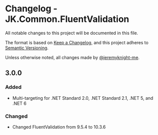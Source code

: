 ﻿# Changelog - JK.Common.FluentValidation

All notable changes to this project will be documented in this file.

The format is based on [Keep a Changelog](https://keepachangelog.com/),
and this project adheres to [Semantic Versioning](https://semver.org/spec/v2.0.0.html).

Unless otherwise noted, all changes made by [@jeremyknight-me](https://github.com/jeremyknight-me).

## 3.0.0

### Added 

- Multi-targeting for .NET Standard 2.0, .NET Standard 2.1, .NET 5, and .NET 6

### Changed

- Changed FluentValidation from 9.5.4 to 10.3.6